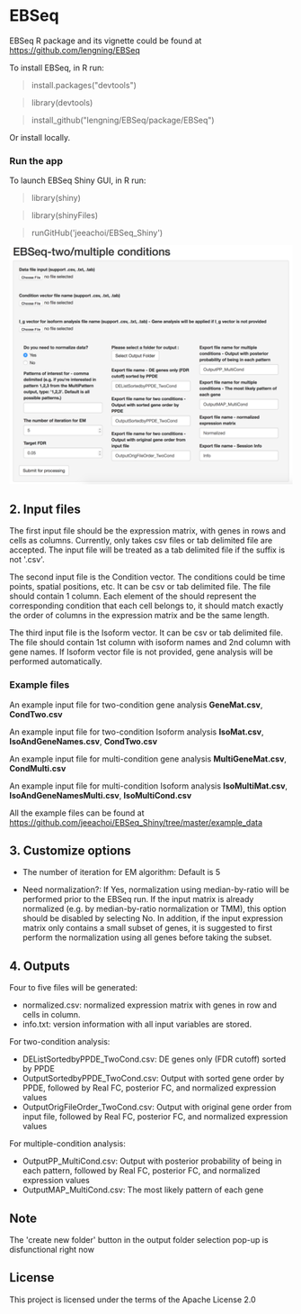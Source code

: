 # EBSeq

EBSeq R package and its vignette could be found at 
https://github.com/lengning/EBSeq

To install EBSeq, in R run: 

> install.packages("devtools")

> library(devtools)

> install_github("lengning/EBSeq/package/EBSeq")

Or install locally.


### Run the app
To launch EBSeq Shiny GUI, in R run:

> library(shiny)

> library(shinyFiles)

> runGitHub('jeeachoi/EBSeq_Shiny')

![Screenshot](https://github.com/jeeachoi/EBSeq_Shiny/blob/master/EBSeqShiny.png)

## 2. Input files

The first input file should be the expression matrix, with genes in rows and cells as columns. 
Currently, only takes csv files or tab delimited file are accepted.
The input file will be treated as a tab delimited file if the suffix is not '.csv'.

The second input file is the Condition vector. The conditions could be time points, spatial positions, etc. 
It can be csv or tab delimited file. The file should contain 1 column. Each element of the should represent the corresponding condition that each cell belongs to, it should match exactly the order of columns in the expression matrix and be the same length. 

The third input file is the Isoform vector. It can be csv or tab delimited file. The file should contain
1st column with isoform names and 2nd column with gene names. If Isoform vector file is not provided, gene analysis will be performed automatically.

### Example files
An example input file for two-condition gene analysis **GeneMat.csv**, **CondTwo.csv**

An example input file for two-condition Isoform analysis **IsoMat.csv**, **IsoAndGeneNames.csv**, **CondTwo.csv** 

An example input file for multi-condition gene analysis **MultiGeneMat.csv**, **CondMulti.csv**

An example input file for multi-condition Isoform analysis **IsoMultiMat.csv**, **IsoAndGeneNamesMulti.csv**, **IsoMultiCond.csv** 

All the example files can be found at https://github.com/jeeachoi/EBSeq_Shiny/tree/master/example_data   

## 3. Customize options

- The number of iteration for EM algorithm: Default is 5

- Need normalization?: If Yes, normalization using median-by-ratio will be performed prior to the EBSeq run. If the input matrix is already normalized (e.g. by median-by-ratio normalization or TMM), this option should be disabled by selecting No. In addition, if the input expression matrix only contains a small subset of genes, it is suggested to first perform the normalization using all genes before taking the subset.


## 4. Outputs
Four to five files will be generated:
-	normalized.csv: normalized expression matrix with genes in row and cells in column.
- info.txt: version information with all input variables are stored.

For two-condition analysis:
- DEListSortedbyPPDE_TwoCond.csv: DE genes only (FDR cutoff) sorted by PPDE
- OutputSortedbyPPDE_TwoCond.csv: Output with sorted gene order by PPDE, followed by Real FC, posterior FC, and normalized expression values
- OutputOrigFileOrder_TwoCond.csv: Output with original gene order from input file, followed by Real FC, posterior FC, and normalized expression values

For multiple-condition analysis:
- OutputPP_MultiCond.csv: Output with posterior probability of being in each pattern, followed by Real FC, posterior FC, and normalized expression values
- OutputMAP_MultiCond.csv: The most likely pattern of each gene

## Note
The 'create new folder' button in the output folder selection pop-up is disfunctional right now

## License
This project is licensed under the terms of the Apache License 2.0


